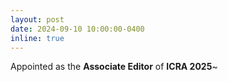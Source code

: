 ```yaml
---
layout: post
date: 2024-09-10 10:00:00-0400
inline: true
---
```


Appointed as the **Associate Editor** of **ICRA 2025**~

